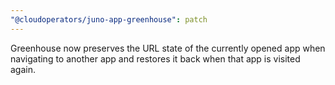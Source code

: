 ```yaml
---
"@cloudoperators/juno-app-greenhouse": patch
---
```


Greenhouse now preserves the URL state of the currently opened app when navigating to another app and restores it back when that app is visited again.
